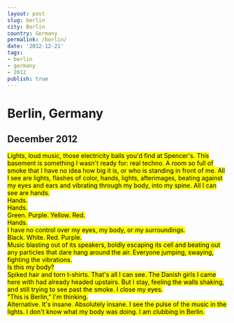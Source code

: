 ```yaml
---
layout: post
slug: berlin
city: Berlin
country: Germany
permalink: /berlin/
date: '2012-12-21'
tags:
- berlin
- germany
- 2012
publish: true
---
```


<h1 class="location">Berlin, Germany</h1>
<h2 class="date">December 2012</h2>

<p class="poem">
<mark>Lights, loud music, those electricity balls you'd find at Spencer's. This basement is something I wasn't ready for: real techno. A room so full of smoke that I have no idea how big it is, or who is standing in front of me. All I see are lights, flashes of color, hands, lights, afterimages, beating against my eyes and ears and vibrating through my body, into my spine. All I can see are hands.
<br>
Hands.
<br>
Hands.
<br>
Green. Purple. Yellow. Red.
<br>
Hands.
<br>
I have no control over my eyes, my body, or my surroundings.
<br>
Black. White. Red. Purple.
<br>
Music blasting out of its speakers, boldly escaping its cell and beating out any particles that dare hang around the air. Everyone jumping, swaying, fighting the vibrations.
<br>
Is this my body?
<br>
Spiked hair and torn t-shirts. That's all I can see. The Danish girls I came here with had already headed upstairs. But I stay, feeling the walls shaking, and still trying to see past the smoke. I close my eyes.
<br>
"This is Berlin," I'm thinking.
<br>
Alternative. It's insane. Absolutely insane. I see the pulse of the music in the lights. I don't know what my body was doing. I am clubbing in Berlin.</mark>
</p>